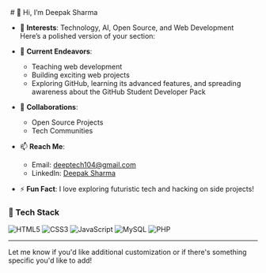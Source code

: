  <img src=""/>
# 👋 Hi, I’m Deepak Sharma  

- 👀 **Interests**: Technology, AI, Open Source, and Web Development  
Here’s a polished version of your section:

- 🌱 **Current Endeavors**:  
  - Teaching web development  
  - Building exciting web projects  
  - Exploring GitHub, learning its advanced features, and spreading awareness about the GitHub Student Developer Pack
- 💞️ **Collaborations**:  
  - Open Source Projects  
  - Tech Communities  
- 📫 **Reach Me**:  
  - Email: [deeptech104@gmail.com](mailto:deeptech104@gmail.com)  
  - LinkedIn: [Deepak Sharma](https://www.linkedin.com/in/deepak-sharma-615212287/)  
- ⚡ **Fun Fact**: I love exploring futuristic tech and hacking on side projects!  
### 🧰 Tech Stack

<p>
  <img src="https://img.shields.io/badge/HTML5-E34F26?style=for-the-badge&logo=html5&logoColor=white" alt="HTML5"/>
  <img src="https://img.shields.io/badge/CSS3-1572B6?style=for-the-badge&logo=css3&logoColor=white" alt="CSS3"/>
  <img src="https://img.shields.io/badge/JavaScript-F7DF1E?style=for-the-badge&logo=javascript&logoColor=black" alt="JavaScript"/>
  <img src="https://img.shields.io/badge/MySQL-00758F?style=for-the-badge&logo=mysql&logoColor=white" alt="MySQL"/>
  <img src="https://img.shields.io/badge/PHP-777BB4?style=for-the-badge&logo=php&logoColor=white" alt="PHP"/>
</p>

---

<!---
Deeptech104/Deeptech104 is a ✨ special ✨ repository because its `README.md` (this file) appears on your GitHub profile.
You can click the Preview link to take a look at your changes.
--->


Let me know if you'd like additional customization or if there's something specific you'd like to add!
